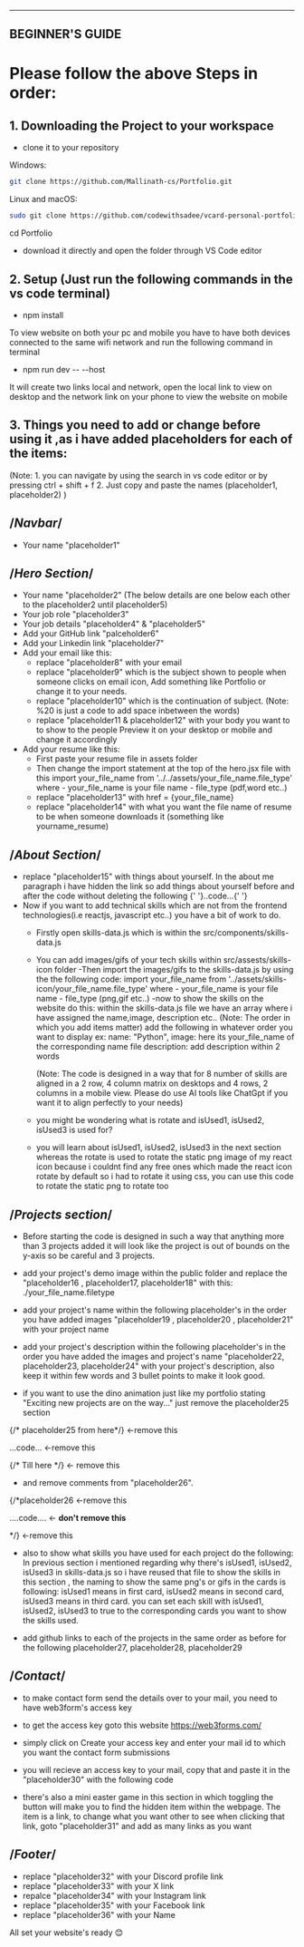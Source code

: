 -------------------------------------------
BEGINNER'S GUIDE
-------------------------------------------
# Please follow the above Steps in order:

## 1. Downloading the Project to your workspace

- clone it to your repository

Windows:

```bash
git clone https://github.com/Mallinath-cs/Portfolio.git
```

Linux and macOS:

```bash
sudo git clone https://github.com/codewithsadee/vcard-personal-portfolio.git
```
cd Portfolio

- download it directly and open the folder through VS Code editor

## 2. Setup (Just run the following commands in the vs code terminal)

- npm install

To view website on both your pc and mobile you have to have both devices connected to the same wifi network and run the following command in terminal

- npm run dev -- --host

It will create two links local and network, open the local link to view on desktop and the network link on your phone to view the website on mobile


## 3. Things you need to add or change before using it ,as i have added placeholders for each of the items:
(Note: 
    1. you can navigate by using the search in vs code editor or by pressing ctrl + shift + f
    2. Just copy and paste the names (placeholder1, placeholder2)
)

## /*Navbar*/
- Your name "placeholder1"

## /*Hero Section*/
- Your name "placeholder2"
(The below details are one below each other to the placeholder2 until placeholder5)
- Your job role "placeholder3" 
- Your job details "placeholder4" & "placeholder5"
- Add your GitHub link "palceholder6"
- Add your Linkedin link "placeholder7"
- Add your email like this:
    - replace "placeholder8" with your email
    - replace "placeholder9" which is the subject shown to people when someone clicks on email icon, Add something like Portfolio or change it to your needs.
    - replace "placeholder10" which is the continuation of subject.
    (Note: %20 is just a code to add space inbetween the words)
    - replace "placeholder11 & placeholder12" with your body you want to to show to the people
    Preview it on your desktop or mobile and change it accordingly
- Add your resume like this:
    - First paste your resume file in assets folder
    - Then change the import statement at the top of the hero.jsx file with this import your_file_name from '../../assets/your_file_name.file_type'
        where - your_file_name is your file name
              - file_type (pdf,word etc..)
    - replace "placeholder13" with href = {your_file_name}
    - replace "placeholder14" with what you want the file name of resume to be when someone downloads it (something like yourname_resume)

## /*About Section*/
- replace "placeholder15" with things about yourself. In the about me paragraph i have hidden the link so add things about yourself before and after the code without deleting the following
{' '}..code...{' '}
- Now if you want to add technical skills which are not from the frontend technologies(i.e reactjs, javascript etc..) you have a bit of work to do.
    - Firstly open skills-data.js which is within the src/components/skills-data.js
    - You can add images/gifs of your tech skills within src/assests/skills-icon folder
    -Then import the images/gifs to the skills-data.js by using the the following code:
    import your_file_name from '../assets/skills-icon/your_file_name.file_type'
        where - your_file_name is your file name
                - file_type (png,gif etc..)
    -now to show the skills on the website do this:
        within the skills-data.js file we have an array where i have assigned the name,image, description etc..
        (Note: The order in which you add items matter)
        add the following in whatever order you want to display
        ex:
        name: "Python",
        image: here its your_file_name of the corresponding name file
        description: add description within 2 words

        (Note: The code is designed in a way that for 8 number of skills are aligned in a 2 row, 4 column matrix on desktops and 4 rows, 2 columns in a mobile view. Please do use AI tools like ChatGpt if you want it to align perfectly to your needs)
    - you might be wondering what is rotate and isUsed1, isUsed2, isUsed3 is used for?
    - you will learn about isUsed1, isUsed2, isUsed3 in the next section whereas the rotate is used to rotate the static png image of my react icon because i couldnt find any free ones which made the react icon rotate by default so i had to rotate it using css, you can use this code to rotate the static png to rotate too


## /*Projects section*/

- Before starting the code is designed in such a way that anything more than 3 projects added it will look like the project is out of bounds on the y-axis so be careful and 3 projects.

- add your project's demo image within the public folder and replace the "placeholder16 , placeholder17, placeholder18" with this: ./your_file_name.filetype

- add your project's name within the following placeholder's in the order you have added images
"placeholder19 , placeholder20 , placeholder21" with your project name

- add your project's description within the following placeholder's in the order you have added the images and project's name
"placeholder22, placeholder23, placeholder24" with your project's description, also keep it within few words and 3 bullet points to make it look good.

- if you want to use the dino animation just like my portfolio stating "Exciting new projects are on the way…" just remove the placeholder25 section

{/* placeholder25 from here*/} <-remove this

...code...  <-remove this

{/* Till here */} <- remove this


- and remove comments from "placeholder26". 

{/*placeholder26  <-remove this

....code....    <-  **don't remove this**

*/}  <-remove this


- also to show what skills you have used for each project do the following:
    In previous section i mentioned regarding why there's isUsed1, isUsed2, isUsed3 in skills-data.js so i have reused that file to show the skills in this section , the naming to show the same png's or gifs in the cards is following: isUsed1 means in first card, isUsed2 means in second card, isUsed3 means in third card. you can set each skill with isUsed1, isUsed2, isUsed3 to true to the corresponding cards you want to show the skills used.

- add github links to each of the projects in the same order as before for the following 
placeholder27, placeholder28, placeholder29


## /*Contact*/

- to make contact form send the details over to your mail, you need to have web3form's access key
- to get the access key goto this website https://web3forms.com/
- simply click on Create your access key and enter your mail id to which you want the contact form submissions
- you will recieve an access key to your mail, copy that and paste it in the "placeholder30" with the following code

- there's also a mini easter game in this section in which toggling the button will make you to find the hidden item within the webpage. The item is a link, to change what you want other to see when clicking that link, goto "placeholder31" and add as many links as you want

## /*Footer*/
- replace "placeholder32" with your Discord profile link
- replace "placeholder33" with your X link
- repalce "placeholder34" with your Instagram link
- replace "placeholder35" with your Facebook link
- replace "placeholder36" with your Name


All set your website's ready 😊